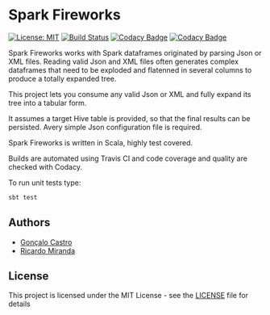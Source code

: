 # Spark Fireworks

[![License: MIT](https://img.shields.io/badge/License-MIT-yellow.svg)](https://opensource.org/licenses/MIT)
[![Build Status](https://travis-ci.org/sparkfireworks/spark-fireworks.svg?branch=master)](https://travis-ci.org/sparkfireworks/spark-fireworks)
[![Codacy Badge](https://api.codacy.com/project/badge/Grade/a0d361f5f03e45b4ae1d97d67145deee)](https://www.codacy.com/app/mail_62/spark-fireworks?utm_source=github.com&amp;utm_medium=referral&amp;utm_content=sparkfireworks/spark-fireworks&amp;utm_campaign=Badge_Grade)
[![Codacy Badge](https://api.codacy.com/project/badge/Coverage/a0d361f5f03e45b4ae1d97d67145deee)](https://www.codacy.com/app/mail_62/spark-fireworks?utm_source=github.com&amp;utm_medium=referral&amp;utm_content=sparkfireworks/spark-fireworks&amp;utm_campaign=Badge_Coverage)

Spark Fireworks works with Spark dataframes originated by parsing Json or XML files. Reading valid Json and XML files often generates complex dataframes that need to be exploded and flatenned in several columns to produce a totally expanded tree.

This project lets you consume any valid Json or XML and fully expand its tree into a tabular form.

It assumes a target Hive table is provided, so that the final results can be persisted. Avery simple Json configuration file is required.

Spark Fireworks is written in Scala, highly test covered.

Builds are automated using Travis CI and code coverage and quality are checked with Codacy.

To run unit tests type:
```bash
sbt test
```

## Authors
*   [Gonçalo Castro](https://github.com/GoncaloCCastro)
*   [Ricardo Miranda](https://github.com/RicardoMiranda)

## License
This project is licensed under the MIT License - see the [LICENSE](LICENSE) file for details
